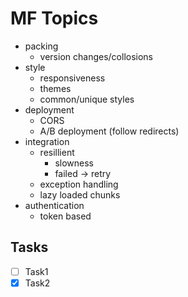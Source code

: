 # MF Topics

- packing
  - version changes/collosions
- style
  - responsiveness
  - themes
  - common/unique styles
- deployment
  - CORS
  - A/B deployment (follow redirects)
- integration
  - resillient
    - slowness
    - failed -> retry
  - exception handling
  - lazy loaded chunks
- authentication
  - token based

## Tasks

- [ ] Task1
- [x] Task2
